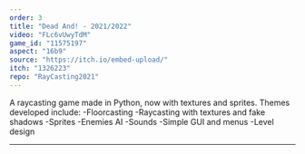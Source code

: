 ```yaml
---
order: 3
title: "Dead And! - 2021/2022"
video: "FLc6vUwyTdM"
game_id: "11575197"
aspect: "16b9"
source: "https://itch.io/embed-upload/"
itch: "1326223"
repo: "RayCasting2021"
---
```


A raycasting game made in Python, now with textures and sprites.
Themes developed include:
-Floorcasting
-Raycasting with textures and fake shadows
-Sprites
-Enemies AI
-Sounds
-Simple GUI and menus
-Level design

---
